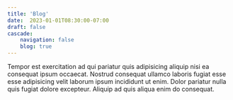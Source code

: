 ```yaml
---
title: 'Blog'
date:  2023-01-01T08:30:00-07:00
draft: false
cascade: 
    navigation: false
    blog: true
---
```


Tempor est exercitation ad qui pariatur quis adipisicing aliquip nisi ea consequat ipsum occaecat. Nostrud consequat ullamco laboris fugiat esse esse adipisicing velit laborum ipsum incididunt ut enim. Dolor pariatur nulla quis fugiat dolore excepteur. Aliquip ad quis aliqua enim do consequat.
